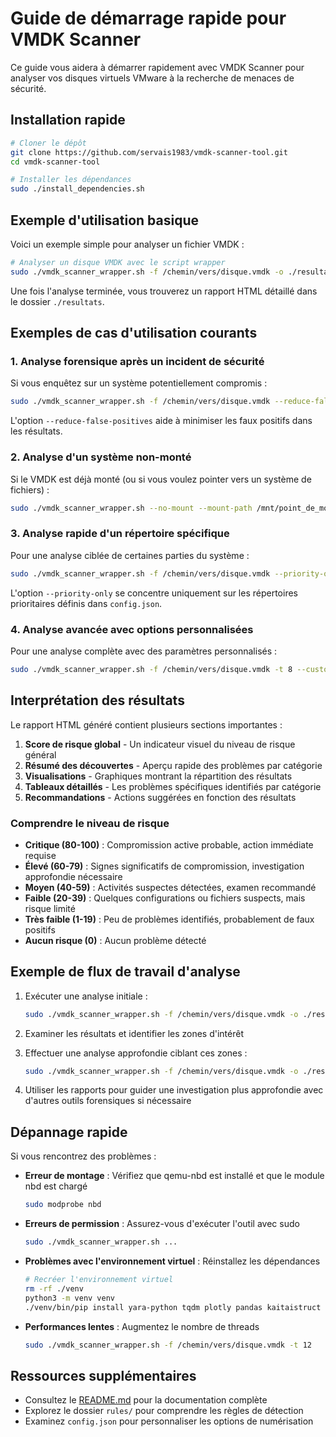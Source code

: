 # Guide de démarrage rapide pour VMDK Scanner

Ce guide vous aidera à démarrer rapidement avec VMDK Scanner pour analyser vos disques virtuels VMware à la recherche de menaces de sécurité.

## Installation rapide

```bash
# Cloner le dépôt
git clone https://github.com/servais1983/vmdk-scanner-tool.git
cd vmdk-scanner-tool

# Installer les dépendances
sudo ./install_dependencies.sh
```

## Exemple d'utilisation basique

Voici un exemple simple pour analyser un fichier VMDK :

```bash
# Analyser un disque VMDK avec le script wrapper
sudo ./vmdk_scanner_wrapper.sh -f /chemin/vers/disque.vmdk -o ./resultats
```

Une fois l'analyse terminée, vous trouverez un rapport HTML détaillé dans le dossier `./resultats`.

## Exemples de cas d'utilisation courants

### 1. Analyse forensique après un incident de sécurité

Si vous enquêtez sur un système potentiellement compromis :

```bash
sudo ./vmdk_scanner_wrapper.sh -f /chemin/vers/disque.vmdk --reduce-false-positives -v
```

L'option `--reduce-false-positives` aide à minimiser les faux positifs dans les résultats.

### 2. Analyse d'un système non-monté

Si le VMDK est déjà monté (ou si vous voulez pointer vers un système de fichiers) :

```bash
sudo ./vmdk_scanner_wrapper.sh --no-mount --mount-path /mnt/point_de_montage
```

### 3. Analyse rapide d'un répertoire spécifique

Pour une analyse ciblée de certaines parties du système :

```bash
sudo ./vmdk_scanner_wrapper.sh -f /chemin/vers/disque.vmdk --priority-only
```

L'option `--priority-only` se concentre uniquement sur les répertoires prioritaires définis dans `config.json`.

### 4. Analyse avancée avec options personnalisées

Pour une analyse complète avec des paramètres personnalisés :

```bash
sudo ./vmdk_scanner_wrapper.sh -f /chemin/vers/disque.vmdk -t 8 --custom-rules ./mes_regles_yara -o ./resultats_detailles
```

## Interprétation des résultats

Le rapport HTML généré contient plusieurs sections importantes :

1. **Score de risque global** - Un indicateur visuel du niveau de risque général
2. **Résumé des découvertes** - Aperçu rapide des problèmes par catégorie
3. **Visualisations** - Graphiques montrant la répartition des résultats
4. **Tableaux détaillés** - Les problèmes spécifiques identifiés par catégorie
5. **Recommandations** - Actions suggérées en fonction des résultats

### Comprendre le niveau de risque

- **Critique (80-100)** : Compromission active probable, action immédiate requise
- **Élevé (60-79)** : Signes significatifs de compromission, investigation approfondie nécessaire
- **Moyen (40-59)** : Activités suspectes détectées, examen recommandé
- **Faible (20-39)** : Quelques configurations ou fichiers suspects, mais risque limité
- **Très faible (1-19)** : Peu de problèmes identifiés, probablement de faux positifs
- **Aucun risque (0)** : Aucun problème détecté

## Exemple de flux de travail d'analyse

1. Exécuter une analyse initiale :
   ```bash
   sudo ./vmdk_scanner_wrapper.sh -f /chemin/vers/disque.vmdk -o ./resultats_initiaux
   ```

2. Examiner les résultats et identifier les zones d'intérêt

3. Effectuer une analyse approfondie ciblant ces zones :
   ```bash
   sudo ./vmdk_scanner_wrapper.sh -f /chemin/vers/disque.vmdk -o ./resultats_approfondis --focus-areas "Windows/System32,Users/Administrator" -t 8
   ```

4. Utiliser les rapports pour guider une investigation plus approfondie avec d'autres outils forensiques si nécessaire

## Dépannage rapide

Si vous rencontrez des problèmes :

- **Erreur de montage** : Vérifiez que qemu-nbd est installé et que le module nbd est chargé
  ```bash
  sudo modprobe nbd
  ```

- **Erreurs de permission** : Assurez-vous d'exécuter l'outil avec sudo
  ```bash
  sudo ./vmdk_scanner_wrapper.sh ...
  ```

- **Problèmes avec l'environnement virtuel** : Réinstallez les dépendances
  ```bash
  # Recréer l'environnement virtuel
  rm -rf ./venv
  python3 -m venv venv
  ./venv/bin/pip install yara-python tqdm plotly pandas kaitaistruct matplotlib
  ```

- **Performances lentes** : Augmentez le nombre de threads
  ```bash
  sudo ./vmdk_scanner_wrapper.sh -f /chemin/vers/disque.vmdk -t 12
  ```

## Ressources supplémentaires

- Consultez le [README.md](../README.md) pour la documentation complète
- Explorez le dossier `rules/` pour comprendre les règles de détection
- Examinez `config.json` pour personnaliser les options de numérisation